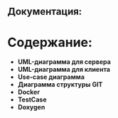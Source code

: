 ## Документация:
# Содержание:

- **UML-диаграмма для сервера**  
- **UML-диаграмма для клиента**  
- **Use-case диаграмма**  
- **Диаграмма структуры GIT**  
- **Docker**   
- **TestCase**  
- **Doxygen**  
